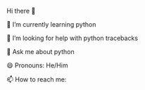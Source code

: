 Hi there 👋

🌱 I’m currently learning python


🤔 I’m looking for help with python tracebacks


💬 Ask me about python


😄 Pronouns: He/Him


📫 How to reach me:

